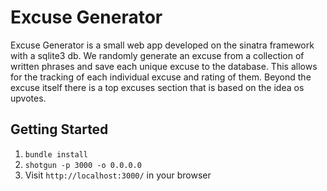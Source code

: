 Excuse Generator
====================

Excuse Generator is a small web app developed on the sinatra framework with a sqlite3 db.
We randomly generate an excuse from a collection of written phrases and save each unique excuse to the database. This allows for the tracking of each individual excuse and rating of them.
Beyond the excuse itself there is a top excuses section that is based on the idea os upvotes.

## Getting Started

1. `bundle install`
2. `shotgun -p 3000 -o 0.0.0.0`
3. Visit `http://localhost:3000/` in your browser

